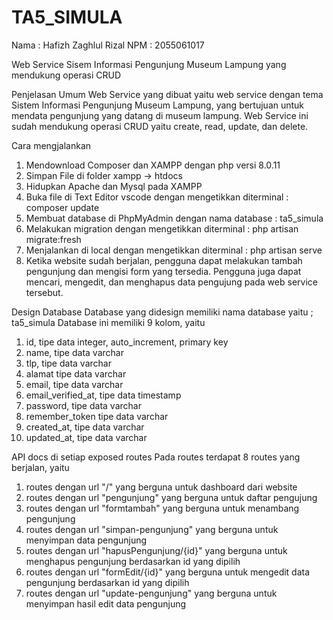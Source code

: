 # TA5_SIMULA

Nama : Hafizh Zaghlul Rizal
NPM : 2055061017

Web Service Sisem Informasi Pengunjung Museum Lampung yang mendukung operasi CRUD

Penjelasan Umum
Web Service yang dibuat yaitu web service dengan tema Sistem Informasi Pengunjung Museum Lampung, yang bertujuan untuk mendata pengunjung yang datang di museum lampung. Web Service ini sudah mendukung operasi CRUD yaitu create, read, update, dan delete.

Cara mengjalankan
1. Mendownload Composer dan XAMPP dengan php versi 8.0.11
2. Simpan File di folder xampp -> htdocs
3. Hidupkan Apache dan Mysql pada XAMPP
4. Buka file di Text Editor vscode dengan mengetikkan diterminal : composer update
5. Membuat database di PhpMyAdmin dengan nama database : ta5_simula
6. Melakukan migration dengan mengetikkan diterminal : php artisan migrate:fresh
7. Menjalankan di local dengan mengetikkan diterminal : php artisan serve
8. Ketika website sudah berjalan, pengguna dapat melakukan tambah pengunjung dan mengisi form yang tersedia. Pengguna juga dapat mencari, mengedit, dan menghapus data pengujung pada web service tersebut.

Design Database
Database yang didesign memiliki nama database yaitu ; ta5_simula
Database ini memiliki 9 kolom, yaitu 
1. id, tipe data integer, auto_increment, primary key
2. name, tipe data varchar
3. tlp, tipe data varchar
4. alamat tipe data varchar
5. email, tipe data varchar
6. email_verified_at, tipe data timestamp
7. password, tipe data varchar
8. remember_token tipe data varchar
9. created_at, tipe data varchar
10. updated_at, tipe data varchar

API docs di setiap exposed routes
Pada routes terdapat 8 routes yang berjalan, yaitu
1. routes dengan url "/" yang berguna untuk dashboard dari website
2. routes dengan url "pengunjung" yang berguna untuk daftar pengujung
3. routes dengan url "formtambah" yang berguna untuk menambang pengunjung
4. routes dengan url "simpan-pengunjung" yang berguna untuk menyimpan data pengunjung
5. routes dengan url "hapusPengunjung/{id}" yang berguna untuk menghapus pengunjung berdasarkan id yang dipilih
6. routes dengan url "formEdit/{id}" yang berguna untuk mengedit data pengunjung berdasarkan id yang dipilih
7. routes dengan url "update-pengunjung" yang berguna untuk menyimpan hasil edit data pengunjung
